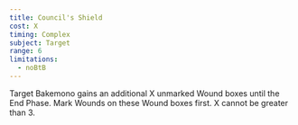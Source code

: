 ```yaml
---
title: Council's Shield
cost: X
timing: Complex
subject: Target
range: 6
limitations:
  - noBtB
---
```

Target Bakemono gains an additional X unmarked Wound boxes until the End Phase. Mark Wounds on these Wound boxes first.
X cannot be greater than 3.